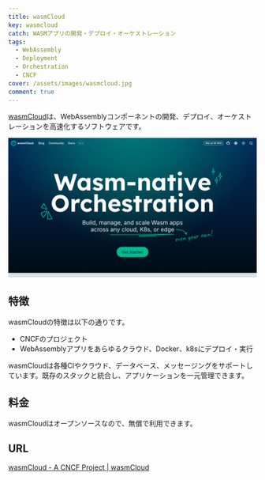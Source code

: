 ```yaml
---
title: wasmCloud
key: wasmcloud
catch: WASMアプリの開発・デプロイ・オーケストレーション
tags:
  - WebAssembly
  - Deployment
  - Orchestration
  - CNCF
cover: /assets/images/wasmcloud.jpg
comment: true
---
```


[wasmCloud](https://wasmcloud.com/)は、WebAssemblyコンポーネントの開発、デプロイ、オーケストレーションを高速化するソフトウェアです。

[![wasmCloudのWebサイト](/assets/images/wasmcloud.jpg)](https://wasmcloud.com/)

<!--more-->

## 特徴

wasmCloudの特徴は以下の通りです。

- CNCFのプロジェクト
- WebAssemblyアプリをあらゆるクラウド、Docker、k8sにデプロイ・実行

wasmCloudは各種CIやクラウド、データベース、メッセージングをサポートしています。既存のスタックと統合し、アプリケーションを一元管理できます。

## 料金

wasmCloudはオープンソースなので、無償で利用できます。

## URL

[wasmCloud - A CNCF Project \| wasmCloud](https://wasmcloud.com/)
